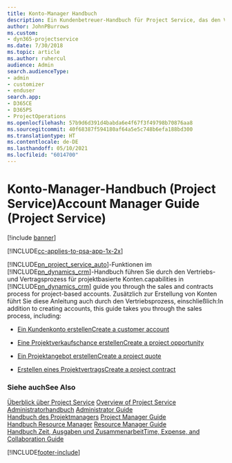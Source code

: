 ```yaml
---
title: Konto-Manager Handbuch
description: Ein Kundenbetreuer-Handbuch für Project Service, das den Verkaufs- und Vertragsprozess für projektbasierte Konten durchgeht.
author: JohnPBurrows
ms.custom:
- dyn365-projectservice
ms.date: 7/30/2018
ms.topic: article
ms.author: ruhercul
audience: Admin
search.audienceType:
- admin
- customizer
- enduser
search.app:
- D365CE
- D365PS
- ProjectOperations
ms.openlocfilehash: 57b9d6d391d4babda6e4f67f3f49798b70876aa8
ms.sourcegitcommit: 40f68387f594180af64a5e5c748b6efa188bd300
ms.translationtype: HT
ms.contentlocale: de-DE
ms.lasthandoff: 05/10/2021
ms.locfileid: "6014700"
---
```

# <a name="account-manager-guide-project-service"></a><span data-ttu-id="e8bfb-103">Konto-Manager-Handbuch (Project Service)</span><span class="sxs-lookup"><span data-stu-id="e8bfb-103">Account Manager Guide (Project Service)</span></span>

[!include [banner](../includes/psa-now-project-operations.md)]

[!INCLUDE[cc-applies-to-psa-app-1x-2x](../includes/cc-applies-to-psa-app-1x-2x.md)]

[!INCLUDE[pn_project_service_auto](../includes/pn-project-service-auto.md)]<span data-ttu-id="e8bfb-104">-Funktionen im [!INCLUDE[pn_dynamics_crm](../includes/pn-dynamics-crm.md)]-Handbuch führen Sie durch den Vertriebs- und Vertragsprozess für projektbasierte Konten.</span><span class="sxs-lookup"><span data-stu-id="e8bfb-104">capabilities in [!INCLUDE[pn_dynamics_crm](../includes/pn-dynamics-crm.md)] guide you through the sales and contracts process for project-based accounts.</span></span> <span data-ttu-id="e8bfb-105">Zusätzlich zur Erstellung von Konten führt Sie diese Anleitung auch durch den Vertriebsprozess, einschließlich:</span><span class="sxs-lookup"><span data-stu-id="e8bfb-105">In addition to creating accounts, this guide takes you through the sales process, including:</span></span>  
  
-   [<span data-ttu-id="e8bfb-106">Ein Kundenkonto erstellen</span><span class="sxs-lookup"><span data-stu-id="e8bfb-106">Create a customer account</span></span>](../psa/create-customer-account.md)  
  
-   [<span data-ttu-id="e8bfb-107">Eine Projektverkaufschance erstellen</span><span class="sxs-lookup"><span data-stu-id="e8bfb-107">Create a project opportunity</span></span>](../psa/create-project-opportunity.md)  
  
-   [<span data-ttu-id="e8bfb-108">Ein Projektangebot erstellen</span><span class="sxs-lookup"><span data-stu-id="e8bfb-108">Create a project quote</span></span>](../psa/create-project-quote.md)  
  
-   [<span data-ttu-id="e8bfb-109">Erstellen eines Projektvertrags</span><span class="sxs-lookup"><span data-stu-id="e8bfb-109">Create a project contract</span></span>](../psa/create-project-contract.md)  
  
  
### <a name="see-also"></a><span data-ttu-id="e8bfb-110">Siehe auch</span><span class="sxs-lookup"><span data-stu-id="e8bfb-110">See Also</span></span>  
 <span data-ttu-id="e8bfb-111">[Überblick über Project Service](../psa/overview.md) </span><span class="sxs-lookup"><span data-stu-id="e8bfb-111">[Overview of Project Service](../psa/overview.md) </span></span>  
 <span data-ttu-id="e8bfb-112">[Administratorhandbuch](../psa/admin-guide.md) </span><span class="sxs-lookup"><span data-stu-id="e8bfb-112">[Administrator Guide](../psa/admin-guide.md) </span></span>  
 <span data-ttu-id="e8bfb-113">[Handbuch des Projektmanagers](../psa/project-manager-guide.md) </span><span class="sxs-lookup"><span data-stu-id="e8bfb-113">[Project Manager Guide](../psa/project-manager-guide.md) </span></span>  
 <span data-ttu-id="e8bfb-114">[Handbuch Resource Manager](../psa/resource-manager-guide.md) </span><span class="sxs-lookup"><span data-stu-id="e8bfb-114">[Resource Manager Guide](../psa/resource-manager-guide.md) </span></span>  
 [<span data-ttu-id="e8bfb-115">Handbuch Zeit, Ausgaben und Zusammenarbeit</span><span class="sxs-lookup"><span data-stu-id="e8bfb-115">Time, Expense, and Collaboration Guide</span></span>](../psa/time-expense-collaboration-guide.md)


[!INCLUDE[footer-include](../includes/footer-banner.md)]